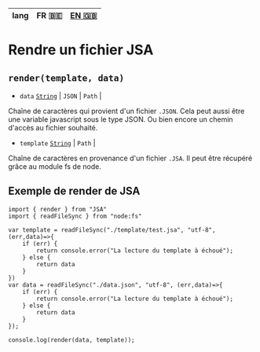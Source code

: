 | lang |FR 🇧🇪 | [EN 🇬🇧](/docs/render.en.md) |
|:----:|:-----:|:--------------------:|

# Rendre un fichier JSA

## `render(template, data)`

- `data` [`String`](https://developer.mozilla.org/fr/docs/Web/JavaScript/Data_structures#string_type) | `JSON` | `Path` |

Chaîne de caractères qui provient d'un fichier `.JSON`. Cela peut aussi être une variable javascript sous le type JSON. Ou bien encore un chemin d'accès au fichier souhaité.

- `template` [`String`](https://developer.mozilla.org/fr/docs/Web/JavaScript/Data_structures#string_type) | `Path` |

Chaîne de caractères en provenance d'un fichier `.JSA`. Il peut être récupéré grâce au module fs de node.

## Exemple de render de JSA

```JS
import { render } from "JSA"
import { readFileSync } from "node:fs"

var template = readFileSync("./template/test.jsa", "utf-8", (err,data)=>{
    if (err) {
        return console.error("La lecture du template à échoué");
    } else {
        return data
    }
})
var data = readFileSync("./data.json", "utf-8", (err,data)=>{
    if (err) {
        return console.error("La lecture du template à échoué");
    } else {
        return data
    }
});

console.log(render(data, template));
```
